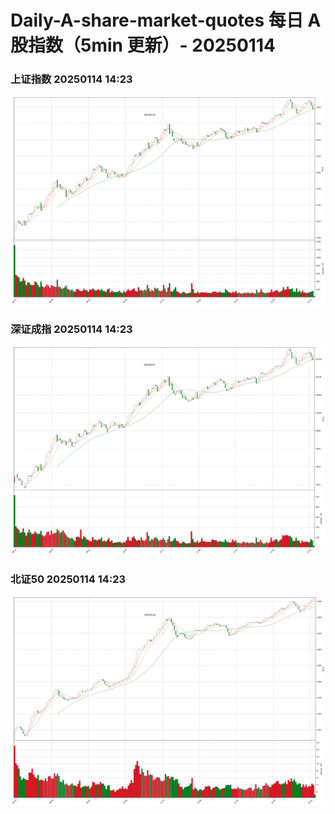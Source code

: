 
# Daily-A-share-market-quotes 每日 A 股指数（5min 更新）- 20250114

### 上证指数 20250114 14:23
![](./fig/2025/1/20250114-sh000001.png)

### 深证成指 20250114 14:23
![](./fig/2025/1/20250114-sz399001.png)

### 北证50 20250114 14:23
![](./fig/2025/1/20250114-bj899050.png)
